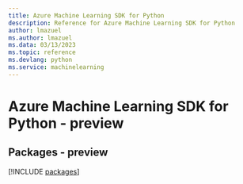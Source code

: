 ```yaml
---
title: Azure Machine Learning SDK for Python
description: Reference for Azure Machine Learning SDK for Python
author: lmazuel
ms.author: lmazuel
ms.data: 03/13/2023
ms.topic: reference
ms.devlang: python
ms.service: machinelearning
---
```

# Azure Machine Learning SDK for Python - preview
## Packages - preview
[!INCLUDE [packages](machine-learning-index.md)]